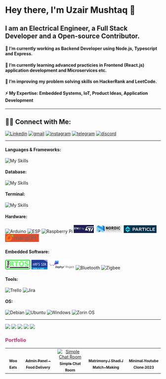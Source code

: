 # Hey there, I'm Uzair Mushtaq 👋
## I am an Electrical Engineer, a Full Stack Developer and a Open-source Contributor.
#### 🔭 I’m currently working as Backend Developer using Node.js, Typescript and Express.
#### 🌱 I’m currently learning advanced practicies in Frontend (React.js) application development and Microservices etc.
#### 👯 I’m improving my problem solving skills on HackerRank and LeetCode.
#### ⚡ My Expertise: Embedded Systems, IoT, Product Ideas, Application Development
<hr>

## 🤝🏻  Connect with Me: 

<p align="left" dir="auto">
    <a href='https://www.linkedin.com/in/uzairmushtaq33/' target="_blank"><img alt='Linkedin' src='https://img.shields.io/badge/Uzair_Mushtaq-100000?style=flat&logo=Linkedin&logoColor=white&labelColor=2967B0&color=2967B0'/></a>
    <a href='mailto:uzairmushtaq33@gmail.com' target="_blank"><img alt='gmail' src='https://img.shields.io/badge/uzairmushtaq33@gmail.com-100000?style=flat&logo=gmail&logoColor=white&labelColor=F41919&color=F41919'/></a>
<a href='https://www.instagram.com/uzairmushtaq33/' target="_blank"><img alt='instagram' src='https://img.shields.io/badge/@uzairmushtaq33-100000?style=flat&logo=instagram&logoColor=FFFFFF&labelColor=D9225B&color=D9225B'/></a>
<a href='engr_uzair' target="_blank"><img alt='telegram' src='https://img.shields.io/badge/engr_uzair-100000?style=flat&logo=telegram&logoColor=FFFFFF&labelColor=00AEFF&color=00AEFF'/></a>
<a href='engr_uzair' target="_blank"><img alt='discord' src='https://img.shields.io/badge/engr_uzair-100000?style=flat&logo=discord&logoColor=FFFFFF&labelColor=5562EA&color=5562EA'/></a>
</p>
<hr>


#### Languages & Frameworks:
![My Skills](https://skillicons.dev/icons?i=c,cpp,js,python,typescript,nodejs,express,react,html,css,materialui,redux&theme=light)


<!-- #### Languages & Frameworks:
<div align="left" dir="auto">
<img alt='C' src="https://img.shields.io/badge/C-00599C?style=for-the-badge&logo=c&logoColor=white"/>
<img alt='C++' src="https://img.shields.io/badge/C%2B%2B-00599C?style=for-the-badge&logo=c%2B%2B&logoColor=white"/>
<img alt='Javascript' src="https://img.shields.io/badge/JavaScript-F7DF1E.svg?style=for-the-badge&logo=JavaScript&logoColor=black"/>
<img alt='Python' src="https://img.shields.io/badge/Python-3776AB.svg?style=for-the-badge&logo=Python&logoColor=white"/>
<img alt='Typescript' src="https://img.shields.io/badge/TypeScript-3178C6.svg?style=for-the-badge&logo=TypeScript&logoColor=white"/>
<img alt='Node.js' src="https://img.shields.io/badge/Node.js-339933.svg?style=for-the-badge&logo=nodedotjs&logoColor=white"/>
<img alt='Express.js' src="https://img.shields.io/badge/Express-000000.svg?style=for-the-badge&logo=Express&logoColor=white"/>
<img alt='React.js' src="https://img.shields.io/badge/React-61DAFB.svg?style=for-the-badge&logo=React&logoColor=black"/>
<img alt='Material UI' src="https://img.shields.io/badge/Material%20UI-007FFF?style=for-the-badge&logo=mui&logoColor=white"/>
</div>  -->

#### Database:
![My Skills](https://skillicons.dev/icons?i=mysql,postgres,firebase,mongodb&theme=light)
<!-- #### Database:
<div align="left" dir="auto">
<img alt='My SQL' src="https://img.shields.io/badge/MySQL-4479A1.svg?style=for-the-badge&logo=MySQL&logoColor=white"/>
<img alt='Postgre SQL' src="https://img.shields.io/badge/PostgreSQL-4169E1.svg?style=for-the-badge&logo=PostgreSQL&logoColor=white"/>
<img alt='Firebase' src="https://img.shields.io/badge/Firebase-FFCA28.svg?style=for-the-badge&logo=Firebase&logoColor=black"/>
<img alt='MongoDB' src="https://img.shields.io/badge/MongoDB-4EA94B?style=for-the-badge&logo=mongodb&logoColor=white"/>
</div>  -->

#### Terminal:
![My Skills](https://skillicons.dev/icons?i=git,bash&theme=light)
<!-- #### Terminal:
<div align="left" dir="auto">
<img alt='Git' src="https://img.shields.io/badge/GIT-E44C30?style=for-the-badge&logo=git&logoColor=white"/>
<img alt='bash' src="https://img.shields.io/badge/GNU%20Bash-4EAA25?style=for-the-badge&logo=GNU%20Bash&logoColor=white"/>
</div>   -->

#### Hardware:
<div align="left" dir="auto">
<img alt='Arduino' src="https://img.shields.io/badge/Arduino-00979D?style=for-the-badge&logo=Arduino&logoColor=white"/>
<img alt='ESP' src="https://img.shields.io/badge/espressif-E7352C?style=for-the-badge&logo=espressif&logoColor=white"/>
<img alt='Raspberry Pi' src="https://img.shields.io/badge/Raspberry%20Pi-A22846?style=for-the-badge&logo=Raspberry%20Pi&logoColor=white"/>
<img alt='STM32' src="https://raw.githubusercontent.com/MUzair030/MUzair030/main/stm32_small.jpg"/>
<img alt='nordic semi' src="https://raw.githubusercontent.com/MUzair030/MUzair030/main/nordic%20semi_small.png"/>
<img alt='particle' src="https://raw.githubusercontent.com/MUzair030/MUzair030/main/particle_small.png"/>
<img alt='MangOH' src="https://raw.githubusercontent.com/MUzair030/MUzair030/main/mangoh_small.png"/>
</div>  

#### Embedded Software:
<div align="left" dir="auto">
<img alt='FreeRTOS' src="https://raw.githubusercontent.com/MUzair030/MUzair030/main/freeRTOS.png"/>
<img alt='nrf SDK' src="https://raw.githubusercontent.com/MUzair030/MUzair030/main/nrf_sdk.png"/>
<img alt='Zephyr OS' src="https://raw.githubusercontent.com/MUzair030/MUzair030/main/zephyr_os.png"/>
<img alt='Bluetooth' src="https://img.shields.io/badge/Bluetooth-0082FC.svg?style=for-the-badge&logo=Bluetooth&logoColor=white"/>
<img alt='Zigbee' src="https://img.shields.io/badge/zigbee-%23EB0443.svg?style=for-the-badge&logo=zigbee&logoColor=white"/>
</div>  

#### Tools:
<div align="left" dir="auto">
<img alt='Trello' src="https://img.shields.io/badge/Trello-%23026AA7.svg?style=for-the-badge&logo=Trello&logoColor=white"/>
<img alt='Jira' src="https://img.shields.io/badge/jira-%230A0FFF.svg?style=for-the-badge&logo=jira&logoColor=white"/>
</div>  


#### OS:
<div align="left" dir="auto"> 
<img alt='Debian' src="https://img.shields.io/badge/Debian-A81D33?style=for-the-badge&logo=debian&logoColor=white"/>
<img alt='Ubuntu' src="https://img.shields.io/badge/Ubuntu-E95420.svg?style=for-the-badge&logo=Ubuntu&logoColor=white"/>
<img alt='Windows' src="https://img.shields.io/badge/Windows-0078D6?style=for-the-badge&logo=windows&logoColor=white"/>
<img alt='Zorin OS' src="https://img.shields.io/badge/Zorin%20OS-0CC1F3?style=for-the-badge&logo=zorin&logoColor=white"/>
</div>  
<hr>

<!-- ![Uzair's GitHub stats](https://github-readme-stats.vercel.app/api/top-langs/?username=MUzair030&layout=compact) -->
<!-- ![Uzair's GitHub stats](https://github-readme-stats.vercel.app/api?username=MUzair030&show_icons=true&theme=radical) -->
![](http://github-profile-summary-cards.vercel.app/api/cards/profile-details?username=MUzair030&theme=radical)
![](http://github-profile-summary-cards.vercel.app/api/cards/repos-per-language?username=MUzair030&theme=radical)
![](http://github-profile-summary-cards.vercel.app/api/cards/most-commit-language?username=MUzair030&theme=radical)
![](http://github-profile-summary-cards.vercel.app/api/cards/stats?username=MUzair030&theme=radical)
![](http://github-profile-summary-cards.vercel.app/api/cards/productive-time?username=MUzair030&theme=radical&utcOffset=8)



<!--
**MUzair030/MUzair030** is a ✨ _special_ ✨ repository because its `README.md` (this file) appears on your GitHub profile.
   

- 🔭 I’m currently working on ...
- 🌱 I’m currently learning ...
- 👯 I’m looking to collaborate on ...
- 🤔 I’m looking for help with ...
- 💬 Ask me about ...
- 📫 How to reach me: ...
- 😄 Pronouns: ...
- ⚡ Fun fact: ...

readymade bagdes:
https://home.aveek.io/GitHub-Profile-Badges/
https://github.com/tandpfun/skill-icons

badge maker online
https://kapasia-dev-ed.my.site.com/Badges4Me/s/
https://michaelcurrin.github.io/badge-generator/#/generic
-->
<div style="color:#C83775">
    <h3>Portfolio</h3>
</div>





<table>
  <tr>
    <td align="center"><a href="https://wooeats.netlify.app"  target="_blank"><img src="https://screenshot-proxy.netlify.app/f_avif,fit_cover,s_336x210/https://d33wubrfki0l68.cloudfront.net/64fcacc8130f94081af25cf2/screenshot_2023-09-09-17-35-05-0000.png" width="250px;" alt=""/><br /><sub><b>Woo Eats</b></sub></a></td>
    <td align="center"><a href="https://store-sales-dashboard.netlify.app/"  target="_blank"><img src="https://screenshot-proxy.netlify.app/f_avif,fit_cover,s_336x210/https://d33wubrfki0l68.cloudfront.net/64fd7592ece35578bbc20338/screenshot_2023-09-10-07-52-00-0000.png" width="250px;" alt=""/><br /><sub><b>Admin Panel - Food Delivery</b></sub></a></td>
    <td align="center"><a href='https://simple-chat-room-muzair030.netlify.app/' target="_blank"><img src="https://screenshot-proxy.netlify.app/f_jpg,w_336/https://d33wubrfki0l68.cloudfront.net/63dcfb2547753b1348df4b9e/screenshot_2023-02-03-12-16-45-0000.png" width="250px;" alt="Simple Chat Room"/><br /><sub><b>Simple Chat Room</b></sub></a></td>
    <td align="center"><a href='https://matrimony-shadi-com.netlify.app/' target="_blank"><img src="https://screenshot-proxy.netlify.app/f_jpg,w_336/https://d33wubrfki0l68.cloudfront.net/64671d7aa4a9e14bd7f8445f/screenshot_2023-05-19-06-56-14-0000.png" width="250px;" alt=""/><br /><sub><b>Matrimony / Shadi / Match-Making </b></sub></a></td>
          <td align="center"><a href='https://youtube-clone-2023-uzair030.netlify.app/' target="_blank"><img src="https://screenshot-proxy.netlify.app/f_jpg,w_336/https://d33wubrfki0l68.cloudfront.net/63dcc77e4c9ea032c86fb133/screenshot_2023-02-03-08-36-19-0000.png" width="250px;" alt=""/><br /><sub><b>Minimal Youtube Clone 2023 </b></sub></a></td>
  </tr>
</table>
